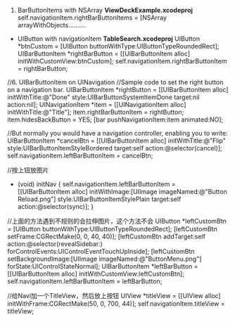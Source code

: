 1. BarButtonItems with NSArray **ViewDeckExample.xcodeproj**
self.navigationItem.rightBarButtonItems = [NSArray arrayWithObjects.......... 

- UIButton with navigationItem **TableSearch.xcodeproj**
UIButton *btnCustom = [UIButton buttonWithType:UIButtonTypeRoundedRect];
UIBarButtonItem *rightBarButton = [[UIBarButtonItem alloc] initWithCustomView:btnCustom];
self.navigationItem.rightBarButtonItem = rightBarButton;

//6. UIBarButtonItem on UINavigation
//Sample code to set the right button on a navigation bar.
UIBarButtonItem *rightButton = [[UIBarButtonItem alloc] initWithTitle:@"Done" 
    style:UIBarButtonSystemItemDone target:nil action:nil];
UINavigationItem *item = [[UINavigationItem alloc] initWithTitle:@"Title"];
item.rightBarButtonItem = rightButton;
item.hidesBackButton = YES;
[bar pushNavigationItem:item animated:NO];

//But normally you would have a navigation controller, enabling you to write:
UIBarButtonItem *cancelBtn = [[UIBarButtonItem alloc]
                              initWithTitle:@"Flip"
                              style:UIBarButtonItemStyleBordered
                              target:self
                              action:@selector(cancel)];
self.navigationItem.leftBarButtonItem = cancelBtn;

//按上钮放图片
- (void) initNav {
    self.navigationItem.leftBarButtonItem = [[UIBarButtonItem alloc] initWithImage:[UIImage imageNamed:@"Button Reload.png"] style:UIBarButtonItemStylePlain target:self action:@selector(sync)];
}
    
//上面的方法遇到不规则的会拉伸图片，这个方法不会
UIButton *leftCustomBtn = [UIButton buttonWithType:UIButtonTypeRoundedRect];
[leftCustomBtn setFrame:CGRectMake(0, 0, 40, 40)];
[leftCustomBtn addTarget:self action:@selector(revealSidebar:) forControlEvents:UIControlEventTouchUpInside];
[leftCustomBtn setBackgroundImage:[UIImage imageNamed:@"ButtonMenu.png"] forState:UIControlStateNormal];
UIBarButtonItem *leftBarButton = [[UIBarButtonItem alloc] initWithCustomView:leftCustomBtn];
self.navigationItem.leftBarButtonItem = leftBarButton;

//给Navi加一个TitleView，然后放上按钮
UIView *titleView = [[UIView alloc] initWithFrame:CGRectMake(50, 0, 700, 44)];
self.navigationItem.titleView = titleView;
